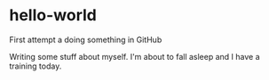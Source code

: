 # hello-world
First attempt a doing something in GitHub

Writing some stuff about myself. I'm about to fall asleep and I have a training today.
